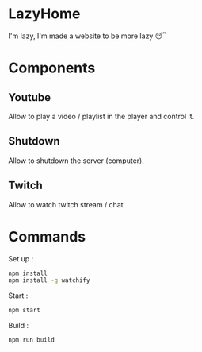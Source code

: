 # LazyHome
I'm lazy, I'm made a website to be more lazy :sleeping:

# Components
## Youtube
Allow to play a video / playlist in the player and control it.
## Shutdown
Allow to shutdown the server (computer). 
## Twitch
Allow to watch twitch stream / chat

# Commands
Set up : 
```bash
npm install
npm install -g watchify
```
Start : 
```bash
npm start
```
Build : 
```bash
npm run build
```
